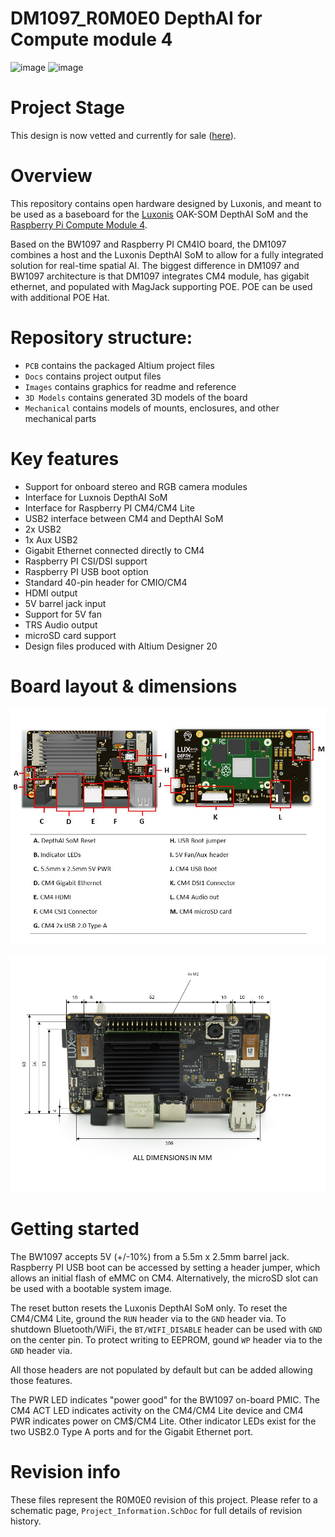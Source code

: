 # DM1097_R0M0E0 DepthAI for Compute module 4

![image](https://user-images.githubusercontent.com/32992551/109263101-edfa6100-77bf-11eb-85ef-037fe24e9975.png)
![image](https://user-images.githubusercontent.com/32992551/112017081-e5f9bc80-8af2-11eb-90ef-16f673ed294c.png)

# Project Stage
This design is now vetted and currently for sale ([here](https://shop.luxonis.com/collections/all/products/depthai-rpi-compute-module-4-edition)).

# Overview
This repository contains open hardware designed by Luxonis, and meant to be used as a baseboard for the [Luxonis](https://www.luxonis.com/depthai) OAK-SOM DepthAI SoM and the [Raspberry Pi Compute Module 4](https://www.raspberrypi.org/products/compute-module-4/?variant=raspberry-pi-cm4001000). 

Based on the BW1097 and Raspberry PI CM4IO board, the DM1097 combines a host and the Luxonis DepthAI SoM to allow for a fully integrated solution for real-time spatial AI. 
The biggest difference in DM1097 and BW1097 architecture is that DM1097 integrates CM4 module, has gigabit ethernet, and populated with MagJack supporting POE. POE can be used with additional POE Hat.

# Repository structure:
* `PCB` contains the packaged Altium project files
* `Docs` contains project output files
* `Images` contains graphics for readme and reference
* `3D Models` contains generated 3D models of the board
* `Mechanical` contains models of mounts, enclosures, and other mechanical parts 

# Key features
* Support for onboard stereo and RGB camera modules
* Interface for Luxnois DepthAI SoM
* Interface for Raspberry PI CM4/CM4 Lite
* USB2 interface between CM4 and DepthAI SoM
* 2x USB2
* 1x Aux USB2
* Gigabit Ethernet connected directly to CM4
* Raspberry PI CSI/DSI support
* Raspberry PI USB boot option
* Standard 40-pin header for CMIO/CM4 
* HDMI output
* 5V barrel jack input
* Support for 5V fan
* TRS Audio output
* microSD card support 
* Design files produced with Altium Designer 20

# Board layout & dimensions

![](../DM1097_DepthAI_Compute_Module_4/Images/DM1097_R0M0E0.jpg)

![](../DM1097_DepthAI_Compute_Module_4/Images/DM1097_R0M0E0_dimensions.png)


# Getting started
The BW1097 accepts 5V (+/-10%) from a 5.5m x 2.5mm barrel jack. Raspberry PI USB boot can be accessed by setting a header jumper, which allows an initial flash of eMMC on CM4. Alternatively, the microSD slot can be used with a bootable system image. 

The reset button resets the Luxonis DepthAI SoM only. To reset the CM4/CM4 Lite, ground the `RUN` header via to the `GND` header via. To shutdown Bluetooth/WiFi, the `BT/WIFI_DISABLE` header can be used with `GND` on the center pin. To protect writing to EEPROM, gound `WP` header via to the `GND` header via. 

All those headers are not populated by default but can be added allowing those features. 

The PWR LED indicates "power good" for the BW1097 on-board PMIC. The CM4 ACT LED indicates activity on the CM4/CM4 Lite device and CM4 PWR indicates power on CM$/CM4 Lite. Other indicator LEDs exist for the two USB2.0 Type A ports and for the Gigabit Ethernet port. 


# Revision info
These files represent the R0M0E0 revision of this project. Please refer to a schematic page, `Project_Information.SchDoc` for full details of revision history.
